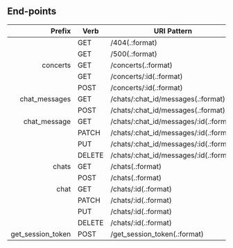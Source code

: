 ## End-points

| Prefix            | Verb   | URI Pattern                            | Controller#Action                |
|------------------:|--------|----------------------------------------|----------------------------------|
|                   | GET    | /404(.:format)                         | errors#not_found                 |
|                   | GET    | /500(.:format)                         | errors#exception                 |
| concerts          | GET    | /concerts(.:format)                    | concerts#index                   |
|                   | GET    | /concerts/:id(.:format)                | concerts#show                    |
|                   | POST   | /concerts/:id(.:format)                | concerts#attend                  |
| chat_messages     | GET    | /chats/:chat_id/messages(.:format)     | messages#index                   |
|                   | POST   | /chats/:chat_id/messages(.:format)     | messages#create                  |
| chat_message      | GET    | /chats/:chat_id/messages/:id(.:format) | messages#show                    |
|                   | PATCH  | /chats/:chat_id/messages/:id(.:format) | messages#update                  |
|                   | PUT    | /chats/:chat_id/messages/:id(.:format) | messages#update                  |
|                   | DELETE | /chats/:chat_id/messages/:id(.:format) | messages#destroy                 |
| chats             | GET    | /chats(.:format)                       | chats#index                      |
|                   | POST   | /chats(.:format)                       | chats#create                     |
| chat              | GET    | /chats/:id(.:format)                   | chats#show                       |
|                   | PATCH  | /chats/:id(.:format)                   | chats#update                     |
|                   | PUT    | /chats/:id(.:format)                   | chats#update                     |
|                   | DELETE | /chats/:id(.:format)                   | chats#destroy                    |
| get_session_token | POST   | /get_session_token(.:format)           | authentication#get_session_token |
